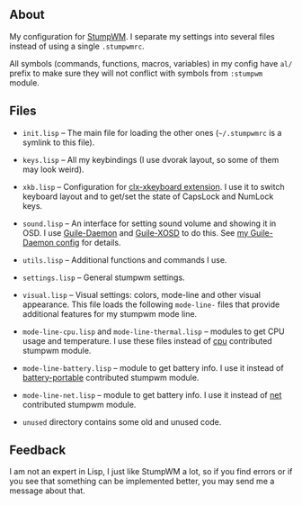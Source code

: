 ## About

My configuration for [StumpWM](https://github.com/stumpwm/stumpwm).  I
separate my settings into several files instead of using a single
`.stumpwmrc`.

All symbols (commands, functions, macros, variables) in my config have
`al/` prefix to make sure they will not conflict with symbols from
`:stumpwm` module.

## Files

- `init.lisp` – The main file for loading the other ones (`~/.stumpwmrc` is a
  symlink to this file).

- `keys.lisp` – All my keybindings (I use dvorak layout, so some of them
  may look weird).

- `xkb.lisp` – Configuration for [clx-xkeyboard
  extension](https://github.com/filonenko-mikhail/clx-xkeyboard).  I use
  it to switch keyboard layout and to get/set the state of CapsLock and
  NumLock keys.

- `sound.lisp` – An interface for setting sound volume and showing it in
  OSD.  I use [Guile-Daemon](https://github.com/alezost/guile-daemon) and
  [Guile-XOSD](https://github.com/alezost/guile-xosd) to do this.  See
  [my Guile-Daemon config](https://github.com/alezost/guile-daemon-config)
  for details.

- `utils.lisp` – Additional functions and commands I use.

- `settings.lisp` – General stumpwm settings.

- `visual.lisp` – Visual settings: colors, mode-line and other visual
  appearance.  This file loads the following `mode-line-` files that
  provide additional features for my stumpwm mode line.

- `mode-line-cpu.lisp` and `mode-line-thermal.lisp` – modules to get CPU
  usage and temperature.  I use these files instead of
  [cpu](https://github.com/stumpwm/stumpwm-contrib/blob/master/modeline/cpu)
  contributed stumpwm module.

- `mode-line-battery.lisp` – module to get battery info.  I use it instead of
  [battery-portable](https://github.com/stumpwm/stumpwm-contrib/blob/master/modeline/battery-portable)
  contributed stumpwm module.

- `mode-line-net.lisp` – module to get battery info.  I use it instead of
  [net](https://github.com/stumpwm/stumpwm-contrib/blob/master/modeline/net)
  contributed stumpwm module.

- `unused` directory contains some old and unused code.

## Feedback

I am not an expert in Lisp, I just like StumpWM a lot, so if you find
errors or if you see that something can be implemented better, you may
send me a message about that.
